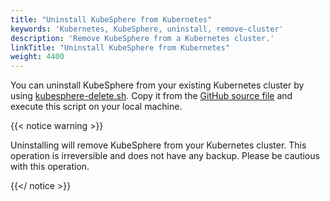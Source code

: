 ```yaml
---
title: "Uninstall KubeSphere from Kubernetes"
keywords: 'Kubernetes, KubeSphere, uninstall, remove-cluster'
description: 'Remove KubeSphere from a Kubernetes cluster.'
linkTitle: "Uninstall KubeSphere from Kubernetes"
weight: 4400
---
```


You can uninstall KubeSphere from your existing Kubernetes cluster by using [kubesphere-delete.sh](https://github.com/whenegghitsrock/ks-installer-carryon/blob/release-3.1/scripts/kubesphere-delete.sh). Copy it from the [GitHub source file](https://raw.githubusercontent.com/kubesphere/ks-installer/release-3.1/scripts/kubesphere-delete.sh) and execute this script on your local machine.

{{< notice warning >}}

Uninstalling will remove KubeSphere from your Kubernetes cluster. This operation is irreversible and does not have any backup. Please be cautious with this operation.

{{</ notice >}}